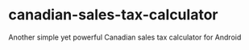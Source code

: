 # canadian-sales-tax-calculator
Another simple yet powerful Canadian sales tax calculator for Android
